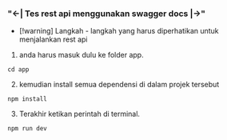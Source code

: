 ### "<-| Tes rest api menggunakan swagger docs |->" 

- [!warning] Langkah - langkah yang harus diperhatikan untuk menjalankan rest api

1. anda harus masuk dulu ke folder app.

```
cd app
```

2. kemudian install semua dependensi di dalam projek tersebut

```
npm install
```

3. Terakhir ketikan perintah di terminal.

```
npm run dev

```